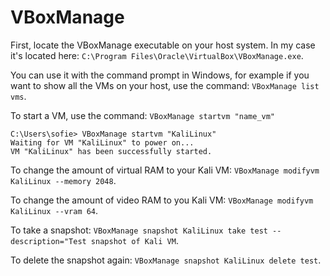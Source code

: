 # VBoxManage

First, locate the VBoxManage executable on your host system. In my case it's located here: `C:\Program Files\Oracle\VirtualBox\VBoxManage.exe`.

You can use it with the command prompt in Windows, for example if you want to show all the VMs on your host, use the command:
`VBoxManage list vms`.

To start a VM, use the command: `VBoxManage startvm "name_vm"`

```console
C:\Users\sofie> VBoxManage startvm "KaliLinux"
Waiting for VM "KaliLinux" to power on...
VM "KaliLinux" has been successfully started.
```

To change the amount of virtual RAM to your Kali VM: `VBoxManage modifyvm KaliLinux --memory 2048`.

To change the amount of video RAM to you Kali VM: `VBoxManage modifyvm KaliLinux --vram 64`.

To take a snapshot: `VBoxManage snapshot KaliLinux take test --description="Test snapshot of Kali VM`.

To delete the snapshot again: `VBoxManage snapshot KaliLinux delete test`.
